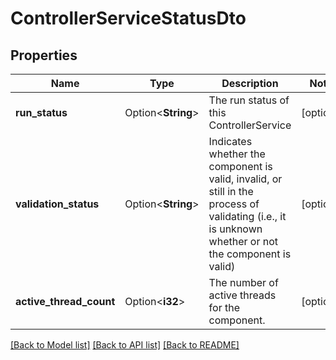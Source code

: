 # ControllerServiceStatusDto

## Properties

Name | Type | Description | Notes
------------ | ------------- | ------------- | -------------
**run_status** | Option<**String**> | The run status of this ControllerService | [optional]
**validation_status** | Option<**String**> | Indicates whether the component is valid, invalid, or still in the process of validating (i.e., it is unknown whether or not the component is valid) | [optional]
**active_thread_count** | Option<**i32**> | The number of active threads for the component. | [optional]

[[Back to Model list]](../README.md#documentation-for-models) [[Back to API list]](../README.md#documentation-for-api-endpoints) [[Back to README]](../README.md)


